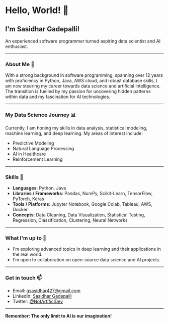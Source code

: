 # Hello, World! 👋

## I'm Sasidhar Gadepalli!

An experienced software programmer turned aspiring data scientist and AI enthusiast.

---

### About Me 🚀

With a strong background in software programming, spanning over 12 years with proficiency in Python, Java, AWS cloud, and robust database skills, I am now steering my career towards data science and artificial intelligence. The transition is fuelled by my passion for uncovering hidden patterns within data and my fascination for AI technologies.

---

### My Data Science Journey 📊

Currently, I am honing my skills in data analysis, statistical modeling, machine learning, and deep learning. My areas of interest include:

- Predictive Modeling
- Natural Language Processing
- AI in Healthcare
- Reinforcement Learning

---

### Skills 🔧

- **Languages**: Python, Java
- **Libraries / Frameworks**: Pandas, NumPy, Scikit-Learn, TensorFlow, PyTorch, Keras
- **Tools / Platforms**: Jupyter Notebook, Google Colab, Tableau, AWS, Docker
- **Concepts**: Data Cleaning, Data Visualization, Statistical Testing, Regression, Classification, Clustering, Neural Networks

---

### What I'm up to 🌱

- I'm exploring advanced topics in deep learning and their applications in the real world.
- I'm open to collaboration on open-source data science and AI projects.

---

### Get in touch 📫

- Email: [gsasidhar427@gmail.com](mailto:gsasidhar427@gmail.com)
- LinkedIn: [Sasidhar Gadepalli](https://www.linkedin.com/in/sasidhar-gadepalli-7040682b/)
- Twitter: [@NotArtificlDev](https://twitter.com/NotArtificlDev)

---

**Remember: The only limit to AI is our imagination!**

